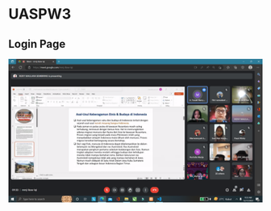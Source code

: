 # UASPW3
## Login Page
![index.php](https://github.com/staychiss/UASPW3/blob/main/linbud%20fix%2010.png)
